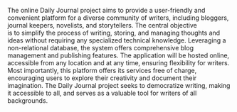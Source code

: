 The online Daily Journal project aims to provide a user-friendly and convenient platform for a diverse  community of writers, including bloggers, journal keepers, novelists, and storytellers. The central objective  
is to simplify the process of writing, storing, and managing thoughts and ideas without requiring any 
specialized technical knowledge. Leveraging a non-relational database, the system offers comprehensive 
blog management and publishing features. The application will be hosted online, accessible from any 
location and at any time, ensuring flexibility for writers. Most importantly, this platform offers its services 
free of charge, encouraging users to explore their creativity and document their imagination. The Daily 
Journal project seeks to democratize writing, making it accessible to all, and serves as a valuable tool for 
writers of all backgrounds.

